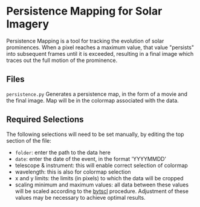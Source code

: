 # Persistence Mapping for Solar Imagery

Persistence Mapping is a tool for tracking the evolution of solar prominences. When a pixel reaches a maximum value, that value "persists" into subsequent frames until it is exceeded, resulting in a final image which traces out the full motion of the prominence.

## Files

`persistence.py`
Generates a persistence map, in the form of a movie and the final image. Map will be in the colormap associated with the data.

## Required Selections

The following selections will need to be set manually, by editing the top section of the file:
- `folder`: enter the path to the data here
- `date`: enter the date of the event, in the format 'YYYYMMDD'
- telescope & instrument: this will enable correct selection of colormap
- wavelength: this is also for colormap selection
- x and y limits: the limits (in pixels) to which the data will be cropped
- scaling minimum and maximum values: all data between these values will be scaled according to the [bytscl](https://www.l3harrisgeospatial.com/docs/BYTSCL.html) procedure. Adjustment of these values may be necessary to achieve optimal results.
